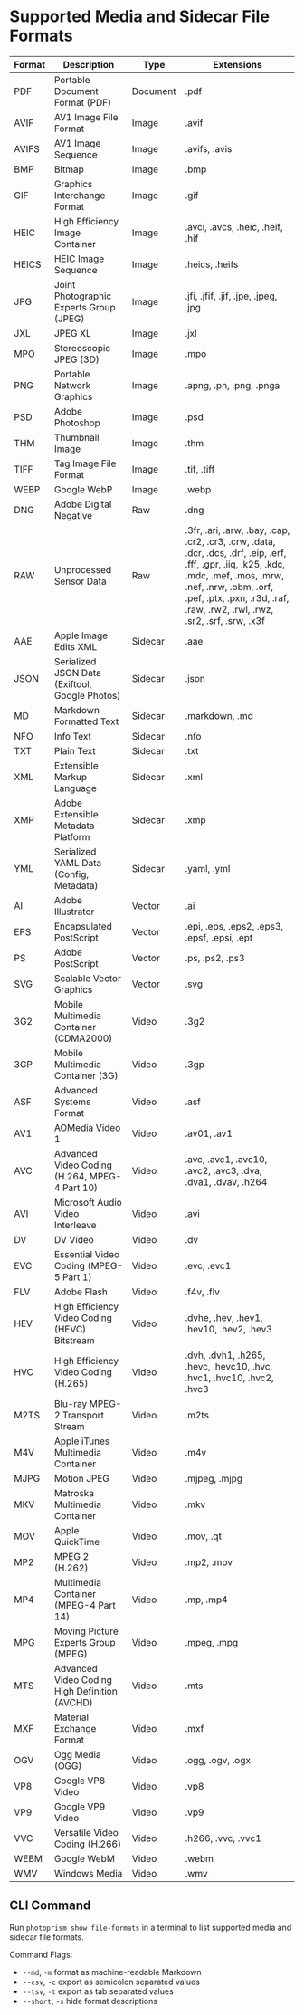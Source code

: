 # Supported Media and Sidecar File Formats

| Format |                  Description                   |   Type   |                                                                                                                   Extensions                                                                                                                    |
|--------|------------------------------------------------|----------|-------------------------------------------------------------------------------------------------------------------------------------------------------------------------------------------------------------------------------------------------|
| PDF    | Portable Document Format (PDF)                 | Document | .pdf                                                                                                                                                                                                                                            |
| AVIF   | AV1 Image File Format                          | Image    | .avif                                                                                                                                                                                                                                           |
| AVIFS  | AV1 Image Sequence                             | Image    | .avifs, .avis                                                                                                                                                                                                                                   |
| BMP    | Bitmap                                         | Image    | .bmp                                                                                                                                                                                                                                            |
| GIF    | Graphics Interchange Format                    | Image    | .gif                                                                                                                                                                                                                                            |
| HEIC   | High Efficiency Image Container                | Image    | .avci, .avcs, .heic, .heif, .hif                                                                                                                                                                                                                |
| HEICS  | HEIC Image Sequence                            | Image    | .heics, .heifs                                                                                                                                                                                                                                  |
| JPG    | Joint Photographic Experts Group (JPEG)        | Image    | .jfi, .jfif, .jif, .jpe, .jpeg, .jpg                                                                                                                                                                                                            |
| JXL    | JPEG XL                                        | Image    | .jxl                                                                                                                                                                                                                                            |
| MPO    | Stereoscopic JPEG (3D)                         | Image    | .mpo                                                                                                                                                                                                                                            |
| PNG    | Portable Network Graphics                      | Image    | .apng, .pn, .png, .pnga                                                                                                                                                                                                                         |
| PSD    | Adobe Photoshop                                | Image    | .psd                                                                                                                                                                                                                                            |
| THM    | Thumbnail Image                                | Image    | .thm                                                                                                                                                                                                                                            |
| TIFF   | Tag Image File Format                          | Image    | .tif, .tiff                                                                                                                                                                                                                                     |
| WEBP   | Google WebP                                    | Image    | .webp                                                                                                                                                                                                                                           |
| DNG    | Adobe Digital Negative                         | Raw      | .dng                                                                                                                                                                                                                                            |
| RAW    | Unprocessed Sensor Data                        | Raw      | .3fr, .ari, .arw, .bay, .cap, .cr2, .cr3, .crw, .data, .dcr, .dcs, .drf, .eip, .erf, .fff, .gpr, .iiq, .k25, .kdc, .mdc, .mef, .mos, .mrw, .nef, .nrw, .obm, .orf, .pef, .ptx, .pxn, .r3d, .raf, .raw, .rw2, .rwl, .rwz, .sr2, .srf, .srw, .x3f |
| AAE    | Apple Image Edits XML                          | Sidecar  | .aae                                                                                                                                                                                                                                            |
| JSON   | Serialized JSON Data (Exiftool, Google Photos) | Sidecar  | .json                                                                                                                                                                                                                                           |
| MD     | Markdown Formatted Text                        | Sidecar  | .markdown, .md                                                                                                                                                                                                                                  |
| NFO    | Info Text                                      | Sidecar  | .nfo                                                                                                                                                                                                                                            |
| TXT    | Plain Text                                     | Sidecar  | .txt                                                                                                                                                                                                                                            |
| XML    | Extensible Markup Language                     | Sidecar  | .xml                                                                                                                                                                                                                                            |
| XMP    | Adobe Extensible Metadata Platform             | Sidecar  | .xmp                                                                                                                                                                                                                                            |
| YML    | Serialized YAML Data (Config, Metadata)        | Sidecar  | .yaml, .yml                                                                                                                                                                                                                                     |
| AI     | Adobe Illustrator                              | Vector   | .ai                                                                                                                                                                                                                                             |
| EPS    | Encapsulated PostScript                        | Vector   | .epi, .eps, .eps2, .eps3, .epsf, .epsi, .ept                                                                                                                                                                                                    |
| PS     | Adobe PostScript                               | Vector   | .ps, .ps2, .ps3                                                                                                                                                                                                                                 |
| SVG    | Scalable Vector Graphics                       | Vector   | .svg                                                                                                                                                                                                                                            |
| 3G2    | Mobile Multimedia Container (CDMA2000)         | Video    | .3g2                                                                                                                                                                                                                                            |
| 3GP    | Mobile Multimedia Container (3G)               | Video    | .3gp                                                                                                                                                                                                                                            |
| ASF    | Advanced Systems Format                        | Video    | .asf                                                                                                                                                                                                                                            |
| AV1    | AOMedia Video 1                                | Video    | .av01, .av1                                                                                                                                                                                                                                     |
| AVC    | Advanced Video Coding (H.264, MPEG-4 Part 10)  | Video    | .avc, .avc1, .avc10, .avc2, .avc3, .dva, .dva1, .dvav, .h264                                                                                                                                                                                    |
| AVI    | Microsoft Audio Video Interleave               | Video    | .avi                                                                                                                                                                                                                                            |
| DV     | DV Video                                       | Video    | .dv                                                                                                                                                                                                                                             |
| EVC    | Essential Video Coding (MPEG-5 Part 1)         | Video    | .evc, .evc1                                                                                                                                                                                                                                     |
| FLV    | Adobe Flash                                    | Video    | .f4v, .flv                                                                                                                                                                                                                                      |
| HEV    | High Efficiency Video Coding (HEVC) Bitstream  | Video    | .dvhe, .hev, .hev1, .hev10, .hev2, .hev3                                                                                                                                                                                                        |
| HVC    | High Efficiency Video Coding (H.265)           | Video    | .dvh, .dvh1, .h265, .hevc, .hevc10, .hvc, .hvc1, .hvc10, .hvc2, .hvc3                                                                                                                                                                           |
| M2TS   | Blu-ray MPEG-2 Transport Stream                | Video    | .m2ts                                                                                                                                                                                                                                           |
| M4V    | Apple iTunes Multimedia Container              | Video    | .m4v                                                                                                                                                                                                                                            |
| MJPG   | Motion JPEG                                    | Video    | .mjpeg, .mjpg                                                                                                                                                                                                                                   |
| MKV    | Matroska Multimedia Container                  | Video    | .mkv                                                                                                                                                                                                                                            |
| MOV    | Apple QuickTime                                | Video    | .mov, .qt                                                                                                                                                                                                                                       |
| MP2    | MPEG 2 (H.262)                                 | Video    | .mp2, .mpv                                                                                                                                                                                                                                      |
| MP4    | Multimedia Container (MPEG-4 Part 14)          | Video    | .mp, .mp4                                                                                                                                                                                                                                       |
| MPG    | Moving Picture Experts Group (MPEG)            | Video    | .mpeg, .mpg                                                                                                                                                                                                                                     |
| MTS    | Advanced Video Coding High Definition (AVCHD)  | Video    | .mts                                                                                                                                                                                                                                            |
| MXF    | Material Exchange Format                       | Video    | .mxf                                                                                                                                                                                                                                            |
| OGV    | Ogg Media (OGG)                                | Video    | .ogg, .ogv, .ogx                                                                                                                                                                                                                                |
| VP8    | Google VP8 Video                               | Video    | .vp8                                                                                                                                                                                                                                            |
| VP9    | Google VP9 Video                               | Video    | .vp9                                                                                                                                                                                                                                            |
| VVC    | Versatile Video Coding (H.266)                 | Video    | .h266, .vvc, .vvc1                                                                                                                                                                                                                              |
| WEBM   | Google WebM                                    | Video    | .webm                                                                                                                                                                                                                                           |
| WMV    | Windows Media                                  | Video    | .wmv                                                                                                                                                                                                                                            |

## CLI Command ##

Run `photoprism show file-formats` in a terminal to list supported media and sidecar file formats.

Command Flags:

- `--md`, `-m`     format as machine-readable Markdown
- `--csv`, `-c`    export as semicolon separated values
- `--tsv`, `-t`    export as tab separated values
- `--short`, `-s`  hide format descriptions
